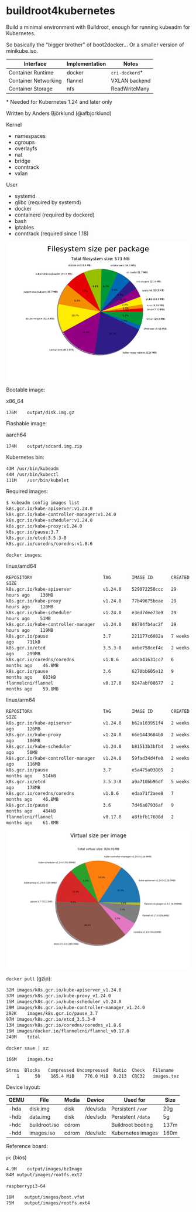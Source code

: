 buildroot4kubernetes
====================

Build a minimal environment with Buildroot, enough for running kubeadm for Kubernetes.

So basically the "bigger brother" of boot2docker... Or a smaller version of minikube.iso.

Interface            | Implementation | Notes
---------            | -------------- | -----
Container Runtime    | docker         | `cri-dockerd`*
Container Networking | flannel        | VXLAN backend
Container Storage    | nfs            | ReadWriteMany

\* Needed for Kubernetes 1.24 and later only

Written by Anders Björklund (@afbjorklund)


Kernel
* namespaces
* cgroups
* overlayfs
* nat
* bridge
* conntrack
* vxlan

User
* systemd
* glibc (required by systemd)
* docker
* containerd (required by dockerd)
* bash
* iptables
* conntrack (required since 1.18)


![graph size](graph-size.png)

Bootable image:

x86_64
```
176M	output/disk.img.gz
```

Flashable image:

aarch64
```
174M	output/sdcard.img.zip
```

Kubernetes bin:

```
43M	/usr/bin/kubeadm
44M	/usr/bin/kubectl
111M	/usr/bin/kubelet
```

Required images:

```console
$ kubeadm config images list
k8s.gcr.io/kube-apiserver:v1.24.0
k8s.gcr.io/kube-controller-manager:v1.24.0
k8s.gcr.io/kube-scheduler:v1.24.0
k8s.gcr.io/kube-proxy:v1.24.0
k8s.gcr.io/pause:3.7
k8s.gcr.io/etcd:3.5.3-0
k8s.gcr.io/coredns/coredns:v1.8.6
```

`docker images`:

linux/amd64
```
REPOSITORY                           TAG        IMAGE ID       CREATED         SIZE
k8s.gcr.io/kube-apiserver            v1.24.0    529072250ccc   29 hours ago    130MB
k8s.gcr.io/kube-proxy                v1.24.0    77b49675beae   29 hours ago    110MB
k8s.gcr.io/kube-scheduler            v1.24.0    e3ed7dee73e9   29 hours ago    51MB
k8s.gcr.io/kube-controller-manager   v1.24.0    88784fb4ac2f   29 hours ago    119MB
k8s.gcr.io/pause                     3.7        221177c6082a   7 weeks ago     711kB
k8s.gcr.io/etcd                      3.5.3-0    aebe758cef4c   2 weeks ago     299MB
k8s.gcr.io/coredns/coredns           v1.8.6     a4ca41631cc7   6 months ago    46.8MB
k8s.gcr.io/pause                     3.6        6270bb605e12   9 months ago    683kB
flannelcni/flannel                   v0.17.0    9247abf08677   2 months ago    59.8MB
```

linux/arm64
```
REPOSITORY                           TAG        IMAGE ID       CREATED         SIZE
k8s.gcr.io/kube-apiserver            v1.24.0    b62a103951f4   2 weeks ago     126MB
k8s.gcr.io/kube-proxy                v1.24.0    66e1443684b0   2 weeks ago     106MB
k8s.gcr.io/kube-scheduler            v1.24.0    b81513b3bfb4   2 weeks ago     50MB
k8s.gcr.io/kube-controller-manager   v1.24.0    59fad34d4fe0   2 weeks ago     116MB
k8s.gcr.io/pause                     3.7        e5a475a03805   2 months ago    514kB
k8s.gcr.io/etcd                      3.5.3-0    a9a710bb96df   5 weeks ago     178MB
k8s.gcr.io/coredns/coredns           v1.8.6     edaa71f2aee8   7 months ago    46.8MB
k8s.gcr.io/pause                     3.6        7d46a07936af   9 months ago    484kB
flannelcni/flannel                   v0.17.0    a8fbfb17608d   2 months ago    61.8MB
```

![image size](image-size.png)

`docker pull` (gzip):

```
32M	images/k8s.gcr.io/kube-apiserver_v1.24.0
37M	images/k8s.gcr.io/kube-proxy_v1.24.0
15M	images/k8s.gcr.io/kube-scheduler_v1.24.0
29M	images/k8s.gcr.io/kube-controller-manager_v1.24.0
292K	images/k8s.gcr.io/pause_3.7
97M	images/k8s.gcr.io/etcd_3.5.3-0
13M	images/k8s.gcr.io/coredns/coredns_v1.8.6
19M	images/docker.io/flannelcni/flannel_v0.17.0
240M	total
```

`docker save | xz`:

```
166M	images.txz
```

```
Strms  Blocks   Compressed Uncompressed  Ratio  Check   Filename
    1      50    165.4 MiB    776.0 MiB  0.213  CRC32   images.txz
```

Device layout:

| QEMU | File          | Media | Device   | Used for          | Size |
| ---- | ------------- | ----- | -------- | ----------------- | ---- |
| -hda | disk.img      | disk  | /dev/sda | Persistent `/var` |  20g |
| -hdb | data.img      | disk  | /dev/sdb | Persistent `/data`|   5g |
| -hdc | buildroot.iso | cdrom |          | Buildroot booting | 137m |
| -hdd | images.iso    | cdrom | /dev/sdc | Kubernetes images | 160m |

Reference board:

`pc` (bios)

```
4.9M	output/images/bzImage
84M	output/images/rootfs.ext2
```

`raspberrypi3-64`

```
18M    output/images/boot.vfat
75M    output/images/rootfs.ext4
```
